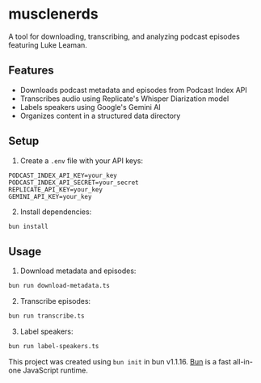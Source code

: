 # musclenerds

A tool for downloading, transcribing, and analyzing podcast episodes featuring Luke Leaman.

## Features

- Downloads podcast metadata and episodes from Podcast Index API
- Transcribes audio using Replicate's Whisper Diarization model
- Labels speakers using Google's Gemini AI
- Organizes content in a structured data directory

## Setup

1. Create a `.env` file with your API keys:

```
PODCAST_INDEX_API_KEY=your_key
PODCAST_INDEX_API_SECRET=your_secret
REPLICATE_API_KEY=your_key
GEMINI_API_KEY=your_key
```

2. Install dependencies:

```bash
bun install
```

## Usage

1. Download metadata and episodes:

```bash
bun run download-metadata.ts
```

2. Transcribe episodes:

```bash
bun run transcribe.ts
```

3. Label speakers:

```bash
bun run label-speakers.ts
```

This project was created using `bun init` in bun v1.1.16. [Bun](https://bun.sh) is a fast all-in-one JavaScript runtime.

